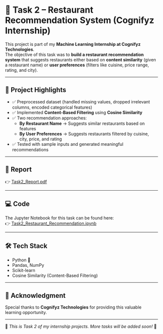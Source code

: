 # 🍴 Task 2 – Restaurant Recommendation System (Cognifyz Internship)

This project is part of my **Machine Learning Internship at Cognifyz Technologies**.  
The objective of this task was to **build a restaurant recommendation system** that suggests restaurants either based on **content similarity** (given a restaurant name) or **user preferences** (filters like cuisine, price range, rating, and city).

---

## 📌 Project Highlights
- ✅ Preprocessed dataset (handled missing values, dropped irrelevant columns, encoded categorical features)  
- ✅ Implemented **Content-Based Filtering** using **Cosine Similarity**  
- ✅ Two recommendation approaches:  
  - **By Restaurant Name** → Suggests similar restaurants based on features  
  - **By User Preferences** → Suggests restaurants filtered by cuisine, city, price, and rating  
- ✅ Tested with sample inputs and generated meaningful recommendations  

---

## 📄 Report
👉 [Task2_Report.pdf](https://github.com/imadi19/Cognifyz-Internship-Projects/blob/2fef2349bf4af66d02e7af223134d4111f600ee5/Task%202/Task2_Report.pdf)

---

## 💻 Code
The Jupyter Notebook for this task can be found here:  
👉 [Task2_Restaurant_Recommendation.ipynb](https://github.com/imadi19/Cognifyz-Internship-Projects/blob/2fef2349bf4af66d02e7af223134d4111f600ee5/Task%202/Task2_Restaurant_Recommendation.ipynb)

---

## 🛠️ Tech Stack
- Python 🐍  
- Pandas, NumPy  
- Scikit-learn  
- Cosine Similarity (Content-Based Filtering)

---

## 🙏 Acknowledgment
Special thanks to **Cognifyz Technologies** for providing this valuable learning opportunity.  

---

🔖 *This is Task 2 of my internship projects. More tasks will be added soon!* 🚀
